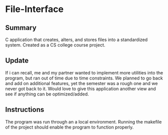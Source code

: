 # File-Interface


## Summary
C application that creates, alters, and stores files into a standardized system. Created as a CS college course project.

## Update
If i can recall, me and my partner wanted to implement more utilities into the program, but ran out of time due to time constraints. We planned to go back and add on additional features, yet the semester was a rough one and we never got back to it. Would love to give this application another view and see if anything can be optimized/added.

## Instructions
The program was run through an a local environment. Running the makefile of the project should enable the program to function properly.
